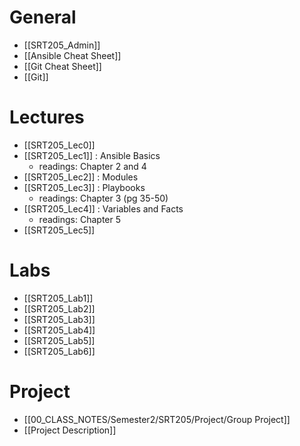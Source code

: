 # General
- [[SRT205_Admin]]
- [[Ansible Cheat Sheet]]
- [[Git Cheat Sheet]]
- [[Git]]



# Lectures
- [[SRT205_Lec0]] 
- [[SRT205_Lec1]] : Ansible Basics
	- readings: Chapter 2 and 4
- [[SRT205_Lec2]] : Modules 
- [[SRT205_Lec3]] : Playbooks
	- readings: Chapter 3 (pg 35-50)
- [[SRT205_Lec4]] : Variables and Facts
	- readings: Chapter 5
- [[SRT205_Lec5]]



# Labs
- [[SRT205_Lab1]]
- [[SRT205_Lab2]]
- [[SRT205_Lab3]]
- [[SRT205_Lab4]]
- [[SRT205_Lab5]]
- [[SRT205_Lab6]]





# Project
- [[00_CLASS_NOTES/Semester2/SRT205/Project/Group Project]]
- [[Project Description]]



